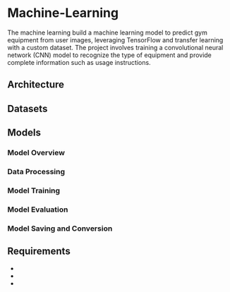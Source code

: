 # Machine-Learning
The machine learning build a machine learning model to predict gym equipment from user images, leveraging TensorFlow and transfer learning with a custom dataset. The project involves training a convolutional neural network (CNN) model to recognize the type of equipment and provide complete information such as usage instructions.
## Architecture

## Datasets

## Models
### Model Overview

### Data Processing

### Model Training

### Model Evaluation

### Model Saving and Conversion

## Requirements
-
-
-

